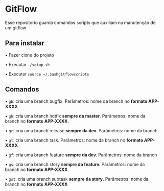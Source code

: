 # GitFlow

Esse repositorio guarda comandos scripts que auxiliam na manutenção de um gitflow

## Para instalar
• Fazer clone do projeto

• Executar `./setup.sh`

• Executar `source ~/.bashgitflowscripts`

## Comandos
• `gb`: cria uma branch bugfix. Parâmetros: nome da branch no **formato APP-XXXX**

• `gh`: cria uma branch hotfix **sempre da master**. Parâmetros: nome da branch no **formato APP-XXXX**.

• `gr`: cria uma branch release **sempre da dev**. Parâmetros: nome do branch

• `gt`: cria uma branch task. Parâmetros: nome da branch no **formato APP-XXXX**

• `gf`: cria uma branch feature **sempre da dev**. Parâmetros: nome da branch

• `gs`: cria uma branch story **sempre da feature**. Parâmetros: nome da branch no **formato APP-XXXX**

• `gst`: cria uma branch subtask **sempre da story**. Parâmetros: nome da branch no **formato APP-XXXX**
